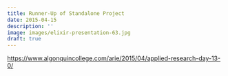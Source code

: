 ```yaml
---
title: Runner-Up of Standalone Project
date: 2015-04-15
description: ''
image: images/elixir-presentation-63.jpg
draft: true
---
```

https://www.algonquincollege.com/arie/2015/04/applied-research-day-13-0/
